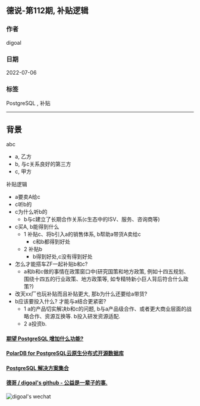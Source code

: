 ## 德说-第112期, 补贴逻辑    
                          
### 作者                          
digoal                          
                          
### 日期                          
2022-07-06                          
                          
### 标签                          
PostgreSQL , 补贴                    
                          
----                          
                          
## 背景       
  
abc  
- a, 乙方  
- b, 与c关系良好的第三方  
- c, 甲方  
  
补贴逻辑  
- a要卖A给c  
- c听b的  
- c为什么听b的  
    - b与c建立了长期合作关系(c生态中的ISV、服务、咨询商等)  
- c买A, b能得到什么  
    - 1 补贴c、将b引入a的销售体系, b帮助a带货A卖给c  
        - c和b都得到好处  
    - 2 补贴b  
        - b得到好处,c没有得到好处  
- 怎么才能搭车ZF一起补贴b和c?   
    - a和b和c做的事情在政策窗口中(研究国策和地方政策, 例如十四五规划、围绕十四五的行业政策、地方政策等, 如专精特新小巨人背后符合什么政策?)  
- 改天xx厂也玩补贴而且补贴更大, 那b为什么还要给a带货?   
- b应该要投入什么? 才能与a结合更紧密?   
    - 1 a的产品切实解决b和c的问题, b与a产品级合作、或者更大商业层面的战略合作、资源互换等. b投入研发资源适配.   
    - 2 a投资b.   
  
    
  
#### [期望 PostgreSQL 增加什么功能?](https://github.com/digoal/blog/issues/76 "269ac3d1c492e938c0191101c7238216")
  
  
#### [PolarDB for PostgreSQL云原生分布式开源数据库](https://github.com/ApsaraDB/PolarDB-for-PostgreSQL "57258f76c37864c6e6d23383d05714ea")
  
  
#### [PostgreSQL 解决方案集合](https://yq.aliyun.com/topic/118 "40cff096e9ed7122c512b35d8561d9c8")
  
  
#### [德哥 / digoal's github - 公益是一辈子的事.](https://github.com/digoal/blog/blob/master/README.md "22709685feb7cab07d30f30387f0a9ae")
  
  
![digoal's wechat](../pic/digoal_weixin.jpg "f7ad92eeba24523fd47a6e1a0e691b59")
  
